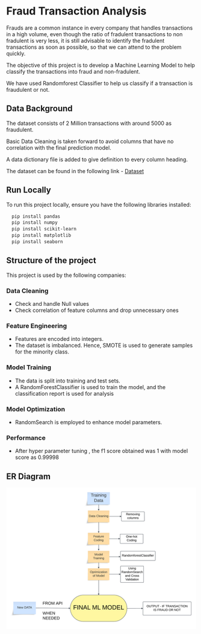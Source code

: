 # Fraud Transaction Analysis

Frauds are a common instance in every company that handles transactions in a high volume, even though the ratio of fradulent transactions to non fradulent is very less, it is still advisable to identify the fradulent transactions as soon as possible, so that we can attend to the problem quickly.

The objective of this project is to develop a Machine Learning Model to help classify the transactions into fraud and non-fradulent.

We have used Randomforest Classifier to help us classify if a transaction is fraudulent or not.





## Data Background
The dataset consists of 2 Million transactions with around 5000 as fraudulent.

Basic Data Cleaning is taken forward to avoid columns that have no correlation with the final prediction model.

A data dictionary file is added to give definition to every column heading.

The dataset can be found in the following link - [Dataset](https://drive.google.com/file/d/1RFDYVS5KvdejFqk_IAit0xMLMhKIVYoT/view?usp=sharing)

## Run Locally

To run this project locally, ensure you have the following libraries installed:

```bash
  pip install pandas
  pip install numpy
  pip install scikit-learn
  pip install matplotlib
  pip install seaborn
```
    
## Structure of the project

This project is used by the following companies:

### Data Cleaning
- Check and handle Null values
- Check correlation of feature columns and drop unnecessary ones

### Feature Engineering
- Features are encoded into integers.
- The dataset is imbalanced. Hence, SMOTE is used to generate samples for the minority class.

### Model Training
- The data is split into training and test sets.
- A RandomForestClassifier is used to train the model, and the classification report is used for analysis

### Model Optimization
- RandomSearch is employed to enhance model parameters.

### Performance
- After hyper parameter tuning , the f1 score obtained was 1 with model score as 0.99998



## ER Diagram

![ER Diagram](https://github.com/KiranSeetharam11/Fraud-Analysis/blob/main/Concept%20map%20(2).png)
